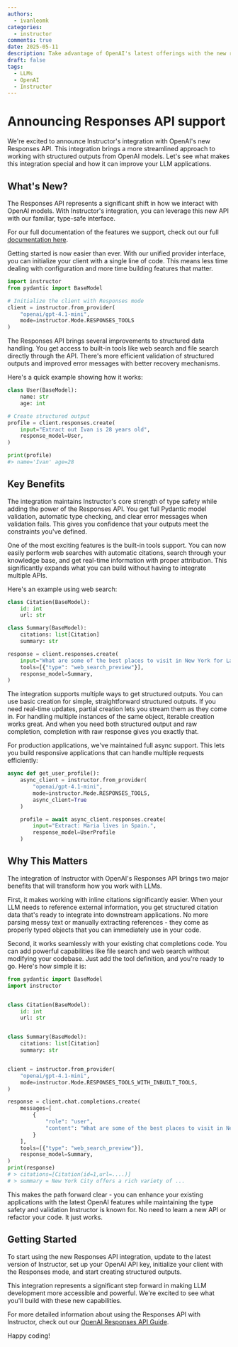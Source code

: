 ```yaml
---
authors:
  - ivanleomk
categories:
  - instructor
comments: true
date: 2025-05-11
description: Take advantage of OpenAI's latest offerings with the new responses API
draft: false
tags:
  - LLMs
  - OpenAI
  - Instructor
---
```


# Announcing Responses API support

We're excited to announce Instructor's integration with OpenAI's new Responses API. This integration brings a more streamlined approach to working with structured outputs from OpenAI models. Let's see what makes this integration special and how it can improve your LLM applications.

<!-- more -->

## What's New?

The Responses API represents a significant shift in how we interact with OpenAI models. With Instructor's integration, you can leverage this new API with our familiar, type-safe interface.

For our full documentation of the features we support, check out our full [documentation here](../..../..../../integrations/openai.md-responses.md).

Getting started is now easier than ever. With our unified provider interface, you can initialize your client with a single line of code. This means less time dealing with configuration and more time building features that matter.

```python
import instructor
from pydantic import BaseModel

# Initialize the client with Responses mode
client = instructor.from_provider(
    "openai/gpt-4.1-mini",
    mode=instructor.Mode.RESPONSES_TOOLS
)
```

The Responses API brings several improvements to structured data handling. You get access to built-in tools like web search and file search directly through the API. There's more efficient validation of structured outputs and improved error messages with better recovery mechanisms.

Here's a quick example showing how it works:

```python
class User(BaseModel):
    name: str
    age: int

# Create structured output
profile = client.responses.create(
    input="Extract out Ivan is 28 years old",
    response_model=User,
)

print(profile)
#> name='Ivan' age=28
```

## Key Benefits

The integration maintains Instructor's core strength of type safety while adding the power of the Responses API. You get full Pydantic model validation, automatic type checking, and clear error messages when validation fails. This gives you confidence that your outputs meet the constraints you've defined.

One of the most exciting features is the built-in tools support. You can now easily perform web searches with automatic citations, search through your knowledge base, and get real-time information with proper attribution. This significantly expands what you can build without having to integrate multiple APIs.

Here's an example using web search:

```python
class Citation(BaseModel):
    id: int
    url: str

class Summary(BaseModel):
    citations: list[Citation]
    summary: str

response = client.responses.create(
    input="What are some of the best places to visit in New York for Latin American food?",
    tools=[{"type": "web_search_preview"}],
    response_model=Summary,
)
```

The integration supports multiple ways to get structured outputs. You can use basic creation for simple, straightforward structured outputs. If you need real-time updates, partial creation lets you stream them as they come in. For handling multiple instances of the same object, iterable creation works great. And when you need both structured output and raw completion, completion with raw response gives you exactly that.

For production applications, we've maintained full async support. This lets you build responsive applications that can handle multiple requests efficiently:

```python
async def get_user_profile():
    async_client = instructor.from_provider(
        "openai/gpt-4.1-mini",
        mode=instructor.Mode.RESPONSES_TOOLS,
        async_client=True
    )

    profile = await async_client.responses.create(
        input="Extract: Maria lives in Spain.",
        response_model=UserProfile
    )
```

## Why This Matters

The integration of Instructor with OpenAI's Responses API brings two major benefits that will transform how you work with LLMs.

First, it makes working with inline citations significantly easier. When your LLM needs to reference external information, you get structured citation data that's ready to integrate into downstream applications. No more parsing messy text or manually extracting references - they come as properly typed objects that you can immediately use in your code.

Second, it works seamlessly with your existing chat completions code. You can add powerful capabilities like file search and web search without modifying your codebase. Just add the tool definition, and you're ready to go. Here's how simple it is:

```python
from pydantic import BaseModel
import instructor


class Citation(BaseModel):
    id: int
    url: str


class Summary(BaseModel):
    citations: list[Citation]
    summary: str


client = instructor.from_provider(
    "openai/gpt-4.1-mini",
    mode=instructor.Mode.RESPONSES_TOOLS_WITH_INBUILT_TOOLS,
)

response = client.chat.completions.create(
    messages=[
        {
            "role": "user",
            "content": "What are some of the best places to visit in New York for Latin American food?",
        }
    ],
    tools=[{"type": "web_search_preview"}],
    response_model=Summary,
)
print(response)
# > citations=[Citation(id=1,url=....)]
# > summary = New York City offers a rich variety of ...
```

This makes the path forward clear - you can enhance your existing applications with the latest OpenAI features while maintaining the type safety and validation Instructor is known for. No need to learn a new API or refactor your code. It just works.

## Getting Started

To start using the new Responses API integration, update to the latest version of Instructor, set up your OpenAI API key, initialize your client with the Responses mode, and start creating structured outputs.

This integration represents a significant step forward in making LLM development more accessible and powerful. We're excited to see what you'll build with these new capabilities.

For more detailed information about using the Responses API with Instructor, check out our [OpenAI Responses API Guide](../..../..../../integrations/openai.md-responses.md).

Happy coding!
